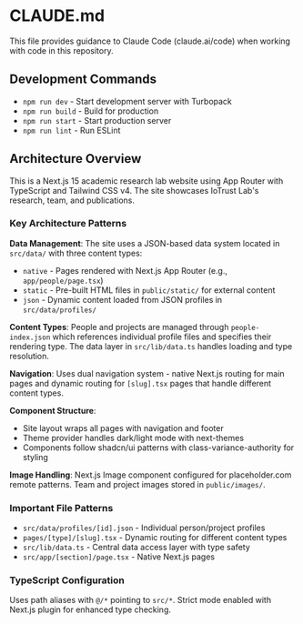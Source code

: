 # CLAUDE.md

This file provides guidance to Claude Code (claude.ai/code) when working with code in this repository.

## Development Commands

- `npm run dev` - Start development server with Turbopack
- `npm run build` - Build for production
- `npm run start` - Start production server
- `npm run lint` - Run ESLint

## Architecture Overview

This is a Next.js 15 academic research lab website using App Router with TypeScript and Tailwind CSS v4. The site showcases IoTrust Lab's research, team, and publications.

### Key Architecture Patterns

**Data Management**: The site uses a JSON-based data system located in `src/data/` with three content types:
- `native` - Pages rendered with Next.js App Router (e.g., `app/people/page.tsx`)
- `static` - Pre-built HTML files in `public/static/` for external content
- `json` - Dynamic content loaded from JSON profiles in `src/data/profiles/`

**Content Types**: People and projects are managed through `people-index.json` which references individual profile files and specifies their rendering type. The data layer in `src/lib/data.ts` handles loading and type resolution.

**Navigation**: Uses dual navigation system - native Next.js routing for main pages and dynamic routing for `[slug].tsx` pages that handle different content types.

**Component Structure**: 
- Site layout wraps all pages with navigation and footer
- Theme provider handles dark/light mode with next-themes
- Components follow shadcn/ui patterns with class-variance-authority for styling

**Image Handling**: Next.js Image component configured for placeholder.com remote patterns. Team and project images stored in `public/images/`.

### Important File Patterns

- `src/data/profiles/[id].json` - Individual person/project profiles
- `pages/[type]/[slug].tsx` - Dynamic routing for different content types
- `src/lib/data.ts` - Central data access layer with type safety
- `src/app/[section]/page.tsx` - Native Next.js pages

### TypeScript Configuration

Uses path aliases with `@/*` pointing to `src/*`. Strict mode enabled with Next.js plugin for enhanced type checking.